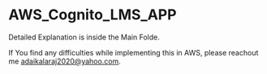 # AWS_Cognito_LMS_APP
Detailed Explanation is inside the Main Folde.

If You find any difficulties while implementing this in AWS, please reachout me adaikalaraj2020@yahoo.com.
